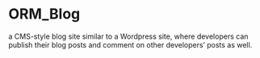 # ORM_Blog
a CMS-style blog site similar to a Wordpress site, where developers can publish their blog posts and comment on other developers’ posts as well.
